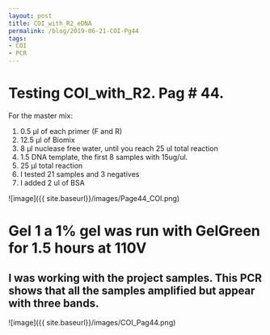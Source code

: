 ```yaml
---
layout: post
title: COI_with_R2_eDNA
permalink: /blog/2019-06-21-COI-Pg44
tags:
- COI
- PCR
---
```


# Testing COI_with_R2. Pag # 44.

For the master mix:

1. 0.5 µl of each primer (F and R)
2. 12.5 µl of Biomix
3. 8 µl nuclease free water, until you reach 25 ul total reaction
4. 1.5 DNA template, the first 8 samples with 15ug/ul.
5. 25 µl total reaction
6. I tested 21 samples and 3 negatives
7. I added 2 ul of BSA

![image]({{ site.baseurl}}/images/Page44_COI.png)

# Gel 1 a 1% gel was run with GelGreen for 1.5 hours at 110V

## I was working with the project samples. This PCR shows that all the samples amplified but appear with three bands.

![image]({{ site.baseurl}}/images/COI_Pag44.png)

